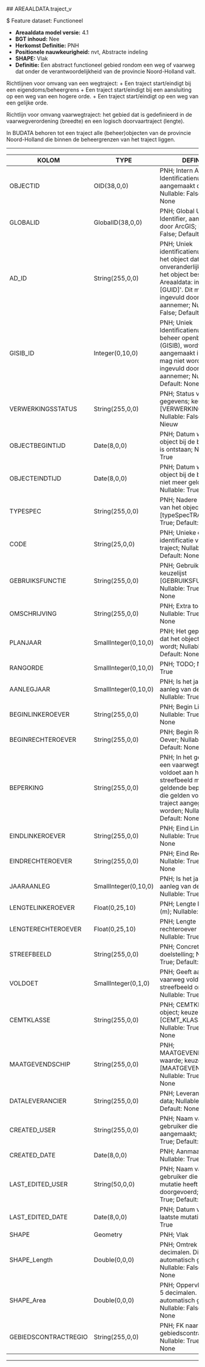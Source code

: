 ﻿﻿## AREAALDATA.traject_v

$ Feature dataset: Functioneel


* __Areaaldata model versie:__ 4.1
* __BGT inhoud:__ Nee
* __Herkomst Definitie:__ PNH
* __Positionele nauwkeurigheid:__ nvt, Abstracte indeling
* __SHAPE:__ Vlak
* __Definitie:__
Een abstract functioneel gebied rondom een weg of vaarweg dat onder de verantwoordelijkheid van de provincie Noord-Holland valt.

Richtlijnen voor omvang van een wegtraject:
    + Een traject start/eindigt bij een eigendoms/beheergrens
    + Een traject start/eindigt bij een aansluiting op een weg van een hogere orde.
    + Een traject start/eindigt op een weg van een gelijke orde.

Richtlijn voor omvang vaarwegtraject:
het gebied dat is gedefinieerd in de vaarwegverordening (breedte) en een
logisch doorvaartraject (lengte).

In BUDATA behoren tot een traject alle (beheer)objecten van de provincie Noord-Holland die binnen de beheergrenzen
van het traject liggen.

***

|KOLOM                               |TYPE                  |DEFINITIE|
|------                              |----                  |-----    |
|OBJECTID                            |OID(38,0,0)           |PNH; Intern ArcGIS Identificatienummer, aangemaakt door ArcGIS; Nullable: False; Default: None|
|GLOBALID                            |GlobalID(38,0,0)      |PNH; Global Unique Identifier,  aangemaakt door ArcGIS; Nullable: False; Default: None|
|AD_ID                               |String(255,0,0)       |PNH; Uniek identificatienummer voor het object dat onveranderlijk is zolang het object bestaat in Areaaldata: in format 'AD.[GUID]'. Dit moet worden ingevuld door de aannemer; Nullable: False; Default: None|
|GISIB_ID                            |Integer(0,10,0)       |PNH; Uniek Identificatienummer beheer openbare ruimte (GISIB), wordt aangemaakt in GISIB en mag niet worden ingevuld door de aannemer; Nullable: True; Default: None|
|VERWERKINGSSTATUS                   |String(255,0,0)       |PNH; Status van de gegevens; keuzelijst [VERWERKINGSSTATUS]; Nullable: False; Default: Nieuw|
|OBJECTBEGINTIJD                     |Date(8,0,0)           |PNH; Datum waarop het object bij de bronhouder is ontstaan; Nullable: True|
|OBJECTEINDTIJD                      |Date(8,0,0)           |PNH; Datum waarop het object bij de bronhouder niet meer geldig is; Nullable: True|
|TYPESPEC                            |String(255,0,0)       |PNH; Nadere typering van het object; keuzelijst [typeSpecTRA]; Nullable: True; Default: None|
|CODE                                |String(25,0,0)        |PNH; Unieke code ter identificatie van een traject; Nullable: True; Default: None|
|GEBRUIKSFUNCTIE                     |String(255,0,0)       |PNH; Gebruiksfunctie; keuzelijst [GEBRUIKSFUNCTIE]; Nullable: True; Default: None|
|OMSCHRIJVING                        |String(255,0,0)       |PNH; Extra toelichting; Nullable: True; Default: None|
|PLANJAAR                            |SmallInteger(0,10,0)  |PNH; Het geplande jaar dat het object vervangen wordt; Nullable: True; Default: None|
|RANGORDE                            |SmallInteger(0,10,0)  |PNH; TODO; Nullable: True|
|AANLEGJAAR                          |SmallInteger(0,10,0)  |PNH; Is het jaar van aanleg van de vaarweg; Nullable: True|
|BEGINLINKEROEVER                    |String(255,0,0)       |PNH; Begin Linker Oever; Nullable: True; Default: None|
|BEGINRECHTEROEVER                   |String(255,0,0)       |PNH; Begin Rechter Oever; Nullable: True; Default: None|
|BEPERKING                           |String(255,0,0)       |PNH; In het geval waar een vaarwegtraject niet voldoet aan het streefbeeld moet de geldende beperkingen die gelden voor het hele traject aangegeven worden; Nullable: True; Default: None|
|EINDLINKEROEVER                     |String(255,0,0)       |PNH; Eind Linker Oever; Nullable: True; Default: None|
|EINDRECHTEROEVER                    |String(255,0,0)       |PNH; Eind Rechter Oever; Nullable: True; Default: None|
|JAARAANLEG                          |SmallInteger(0,10,0)  |PNH; Is het jaar van aanleg van de vaarweg; Nullable: True|
|LENGTELINKEROEVER                   |Float(0,25,10)        |PNH; Lengte linkeroever (m); Nullable: True|
|LENGTERECHTEROEVER                  |Float(0,25,10)        |PNH; Lengte rechteroever (m); Nullable: True|
|STREEFBEELD                         |String(255,0,0)       |PNH; Concrete visuele doelstelling; Nullable: True; Default: None|
|VOLDOET                             |SmallInteger(0,1,0)   |PNH; Geeft aan als de vaarweg voldoet aan het streefbeeld omschrijving; Nullable: True|
|CEMTKLASSE                          |String(255,0,0)       |PNH; CEMTKLASSE object; keuzelijst [CEMT_KLASSE]; Nullable: True; Default: None|
|MAATGEVENDSCHIP                     |String(255,0,0)       |PNH; MAATGEVENDSCHIP waarde; keuzelijst [MAATGEVEND_SCHIP]; Nullable: True; Default: None|
|DATALEVERANCIER                     |String(255,0,0)       |PNH; Leverancier van de data; Nullable: True; Default: None|
|CREATED_USER                        |String(255,0,0)       |PNH; Naam van gebruiker die de rij heeft aangemaakt; Nullable: True; Default: None|
|CREATED_DATE                        |Date(8,0,0)           |PNH; Aanmaakdatum; Nullable: True|
|LAST_EDITED_USER                    |String(50,0,0)        |PNH; Naam van gebruiker die de laatste mutatie heeft doorgevoerd; Nullable: True; Default: None|
|LAST_EDITED_DATE                    |Date(8,0,0)           |PNH; Datum van de laatste mutatie; Nullable: True|
|SHAPE                               |Geometry              |PNH; Vlak|
|SHAPE_Length                        |Double(0,0,0)         |PNH; Omtrek in meters, 5 decimalen. Dit wordt automatisch gevuld; Nullable: False; Default: None|
|SHAPE_Area                          |Double(0,0,0)         |PNH; Oppervlakte in m2, 5 decimalen. Dit wordt automatisch gevuld; Nullable: False; Default: None|
|GEBIEDSCONTRACTREGIO                |String(255,0,0)       |PNH; FK naar gebiedscontractregio_v; Nullable: True; Default: None|

***

